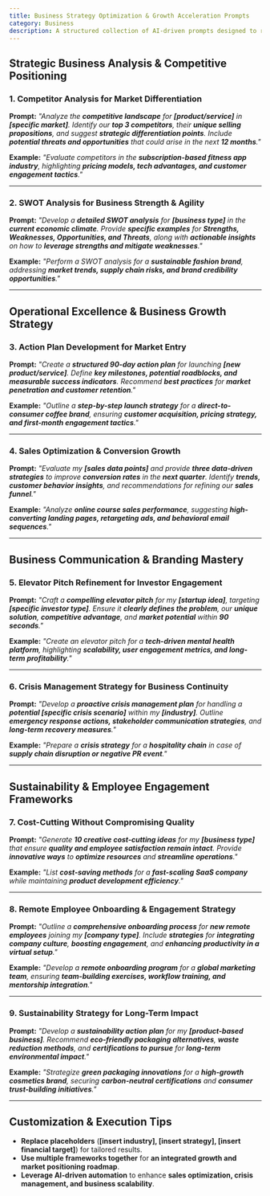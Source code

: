 ```yaml
---
title: Business Strategy Optimization & Growth Acceleration Prompts  
category: Business  
description: A structured collection of AI-driven prompts designed to refine strategic planning, boost efficiency, and tackle core business challenges.
---
```

## **Strategic Business Analysis & Competitive Positioning**

### **1. Competitor Analysis for Market Differentiation**

**Prompt:**
*"Analyze the **competitive landscape** for **[product/service]** in **[specific market]**.
Identify our **top 3 competitors**, their **unique selling propositions**, and suggest **strategic differentiation points**.
Include **potential threats and opportunities** that could arise in the next **12 months**."*

**Example:**
*"Evaluate competitors in the **subscription-based fitness app industry**, highlighting **pricing models, tech advantages, and customer engagement tactics**."*

---

### **2. SWOT Analysis for Business Strength & Agility**

**Prompt:**
*"Develop a **detailed SWOT analysis** for **[business type]** in the **current economic climate**.
Provide **specific examples** for **Strengths, Weaknesses, Opportunities, and Threats**,
along with **actionable insights** on how to **leverage strengths and mitigate weaknesses**."*

**Example:**
*"Perform a SWOT analysis for a **sustainable fashion brand**, addressing **market trends, supply chain risks, and brand credibility opportunities**."*

---

## **Operational Excellence & Business Growth Strategy**

### **3. Action Plan Development for Market Entry**

**Prompt:**
*"Create a **structured 90-day action plan** for launching **[new product/service]**.
Define **key milestones, potential roadblocks, and measurable success indicators**.
Recommend **best practices** for **market penetration and customer retention**."*

**Example:**
*"Outline a **step-by-step launch strategy** for a **direct-to-consumer coffee brand**, ensuring **customer acquisition, pricing strategy, and first-month engagement tactics**."*

---

### **4. Sales Optimization & Conversion Growth**

**Prompt:**
*"Evaluate my **[sales data points]** and provide **three data-driven strategies**
to improve **conversion rates** in the **next quarter**.
Identify **trends, customer behavior insights**, and recommendations for refining our **sales funnel**."*

**Example:**
*"Analyze **online course sales performance**, suggesting **high-converting landing pages, retargeting ads, and behavioral email sequences**."*

---

## **Business Communication & Branding Mastery**

### **5. Elevator Pitch Refinement for Investor Engagement**

**Prompt:**
*"Craft a **compelling elevator pitch** for my **[startup idea]**, targeting **[specific investor type]**.
Ensure it **clearly defines the problem**, our **unique solution**, **competitive advantage**, and **market potential** within **90 seconds**."*

**Example:**
*"Create an elevator pitch for a **tech-driven mental health platform**, highlighting **scalability, user engagement metrics, and long-term profitability**."*

---

### **6. Crisis Management Strategy for Business Continuity**

**Prompt:**
*"Develop a **proactive crisis management plan** for handling a **potential [specific crisis scenario]** within my **[industry]**.
Outline **emergency response actions, stakeholder communication strategies**, and **long-term recovery measures**."*

**Example:**
*"Prepare a **crisis strategy** for a **hospitality chain** in case of **supply chain disruption or negative PR event**."*

---

## **Sustainability & Employee Engagement Frameworks**

### **7. Cost-Cutting Without Compromising Quality**

**Prompt:**
*"Generate **10 creative cost-cutting ideas** for my **[business type]**
that ensure **quality and employee satisfaction remain intact**.
Provide **innovative ways** to **optimize resources** and **streamline operations**."*

**Example:**
*"List **cost-saving methods** for a **fast-scaling SaaS company** while maintaining **product development efficiency**."*

---

### **8. Remote Employee Onboarding & Engagement Strategy**

**Prompt:**
*"Outline a **comprehensive onboarding process** for **new remote employees**
joining my **[company type]**.
Include **strategies** for **integrating company culture**, **boosting engagement**, and **enhancing productivity in a virtual setup**."*

**Example:**
*"Develop a **remote onboarding program** for a **global marketing team**, ensuring **team-building exercises, workflow training, and mentorship integration**."*

---

### **9. Sustainability Strategy for Long-Term Impact**

**Prompt:**
*"Develop a **sustainability action plan** for my **[product-based business]**.
Recommend **eco-friendly packaging alternatives**, **waste reduction methods**,
and **certifications to pursue** for **long-term environmental impact**."*

**Example:**
*"Strategize **green packaging innovations** for a **high-growth cosmetics brand**, securing **carbon-neutral certifications** and **consumer trust-building initiatives**."*

---

## **Customization & Execution Tips**

- **Replace placeholders** (**[insert industry], [insert strategy], [insert financial target]**) for tailored results.
- **Use multiple frameworks together** for **an integrated growth and market positioning roadmap**.
- **Leverage AI-driven automation** to enhance **sales optimization, crisis management, and business scalability**.
